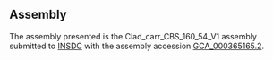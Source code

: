 

Assembly
--------

The assembly presented is the Clad\_carr\_CBS\_160\_54\_V1 assembly
submitted to [INSDC](http://www.insdc.org) with the assembly accession
[GCA\_000365165.2](http://www.ebi.ac.uk/ena/data/view/GCA_000365165.2).
